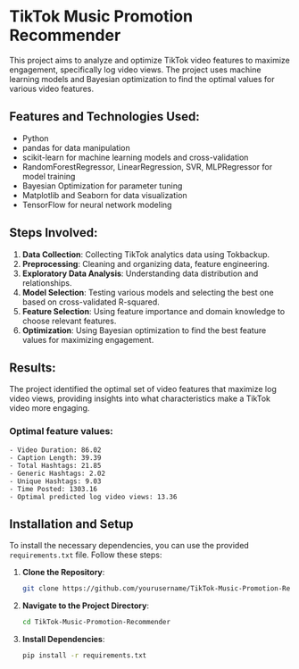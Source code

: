 # TikTok Music Promotion Recommender

This project aims to analyze and optimize TikTok video features to maximize engagement, specifically log video views. The project uses machine learning models and Bayesian optimization to find the optimal values for various video features.

## Features and Technologies Used:
- Python
- pandas for data manipulation
- scikit-learn for machine learning models and cross-validation
- RandomForestRegressor, LinearRegression, SVR, MLPRegressor for model training
- Bayesian Optimization for parameter tuning
- Matplotlib and Seaborn for data visualization
- TensorFlow for neural network modeling

## Steps Involved:
1. **Data Collection**: Collecting TikTok analytics data using Tokbackup.
2. **Preprocessing**: Cleaning and organizing data, feature engineering.
3. **Exploratory Data Analysis**: Understanding data distribution and relationships.
4. **Model Selection**: Testing various models and selecting the best one based on cross-validated R-squared.
5. **Feature Selection**: Using feature importance and domain knowledge to choose relevant features.
6. **Optimization**: Using Bayesian optimization to find the best feature values for maximizing engagement.

## Results:
The project identified the optimal set of video features that maximize log video views, providing insights into what characteristics make a TikTok video more engaging.

### Optimal feature values:
    - Video Duration: 86.02
    - Caption Length: 39.39
    - Total Hashtags: 21.85
    - Generic Hashtags: 2.02
    - Unique Hashtags: 9.03
    - Time Posted: 1303.16
    - Optimal predicted log video views: 13.36

## Installation and Setup

To install the necessary dependencies, you can use the provided `requirements.txt` file. Follow these steps:

1. **Clone the Repository**:
    ```bash
    git clone https://github.com/yourusername/TikTok-Music-Promotion-Recommender.git
    ```

2. **Navigate to the Project Directory**:
    ```bash
    cd TikTok-Music-Promotion-Recommender
    ```

3. **Install Dependencies**:
    ```bash
    pip install -r requirements.txt
    ```
